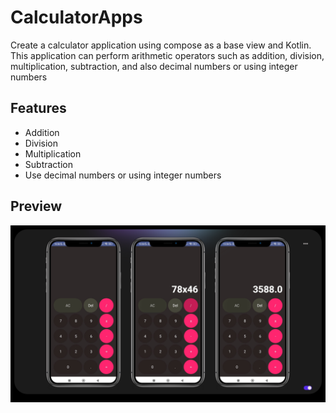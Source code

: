 # CalculatorApps
Create a calculator application using compose as a base view and Kotlin. This application can perform arithmetic operators such as addition, division, multiplication, subtraction, and also decimal numbers or using integer numbers

## Features
- Addition
- Division
- Multiplication
- Subtraction
- Use decimal numbers or using integer numbers

## Preview <a name="Preview"></a>
<div style="display:flex;">
     <img alt="Preview" title="Preview" width="" src="images/img1.png" />
</div>
